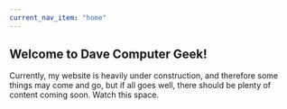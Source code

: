 ```yaml
---
current_nav_item: "home"
---
```


## Welcome to Dave Computer Geek!

Currently, my website is heavily under construction, and therefore some things may come and go, but if all goes well, there should be plenty of content coming soon. Watch this space.

